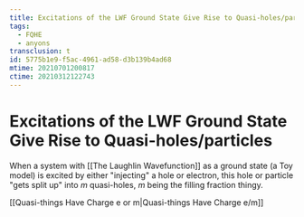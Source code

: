 ```yaml
---
title: Excitations of the LWF Ground State Give Rise to Quasi-holes/particles
tags:
  - FQHE
  - anyons
transclusion: t
id: 5775b1e9-f5ac-4961-ad58-d3b139b4ad68
mtime: 20210701200817
ctime: 20210312122743
---
```


# Excitations of the LWF Ground State Give Rise to Quasi-holes/particles

When a system with [[The Laughlin Wavefunction]] as a ground state (a Toy model) is excited by either "injecting" a hole or electron, this hole or particle "gets split up" into $m$ quasi-holes, $m$ being the filling fraction thingy.

[[Quasi-things Have Charge e or m|Quasi-things Have Charge e/m]]
